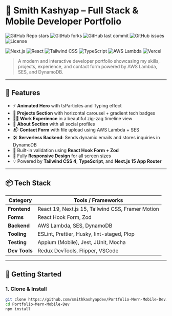 # 🚀 Smith Kashyap – Full Stack & Mobile Developer Portfolio

![GitHub Repo stars](https://img.shields.io/github/stars/smithkashyapdev/Portfolio-Mern-Mobile-Dev?style=social)
![GitHub forks](https://img.shields.io/github/forks/smithkashyapdev/Portfolio-Mern-Mobile-Dev?style=social)
![GitHub last commit](https://img.shields.io/github/last-commit/smithkashyapdev/Portfolio-Mern-Mobile-Dev)
![GitHub issues](https://img.shields.io/github/issues/smithkashyapdev/Portfolio-Mern-Mobile-Dev)
![License](https://img.shields.io/github/license/smithkashyapdev/Portfolio-Mern-Mobile-Dev)

![Next.js](https://img.shields.io/badge/Next.js-15-blue?logo=nextdotjs)
![React](https://img.shields.io/badge/React-19-blue?logo=react)
![Tailwind CSS](https://img.shields.io/badge/TailwindCSS-4.1.0-38b2ac?logo=tailwindcss)
![TypeScript](https://img.shields.io/badge/TypeScript-5-blue?logo=typescript)
![AWS Lambda](https://img.shields.io/badge/AWS%20Lambda-Serverless-orange?logo=amazon-aws)
![Vercel](https://img.shields.io/badge/Deployed%20on-Vercel-black?logo=vercel)

> A modern and interactive developer portfolio showcasing my skills, projects, experience, and contact form powered by AWS Lambda, SES, and DynamoDB.

---

## 🧠 Features

- ⚡ **Animated Hero** with tsParticles and Typing effect
- 📁 **Projects Section** with horizontal carousel + gradient tech badges
- 🧑‍💼 **Work Experience** in a beautiful zig-zag timeline view
- 🔗 **About Section** with all social profiles
- 📬 **Contact Form** with file upload using AWS Lambda + SES
- 🛠️ **Serverless Backend**: Sends dynamic emails and stores inquiries in DynamoDB
- 🧪 Built-in validation using **React Hook Form + Zod**
- 🎨 Fully **Responsive Design** for all screen sizes
- 💡 Powered by **Tailwind CSS 4**, **TypeScript**, and **Next.js 15 App Router**

---

## 📦 Tech Stack

| Category       | Tools / Frameworks                                |
|----------------|----------------------------------------------------|
| **Frontend**   | React 19, Next.js 15, Tailwind CSS, Framer Motion |
| **Forms**      | React Hook Form, Zod                              |
| **Backend**    | AWS Lambda, SES, DynamoDB                         |
| **Tooling**    | ESLint, Prettier, Husky, lint-staged, Plop        |
| **Testing**    | Appium (Mobile), Jest, JUnit, Mocha               |
| **Dev Tools**  | Redux DevTools, Flipper, VSCode                   |

---

## 🚀 Getting Started

### 1. Clone & Install

```bash
git clone https://github.com/smithkashyapdev/Portfolio-Mern-Mobile-Dev.git
cd Portfolio-Mern-Mobile-Dev
npm install
